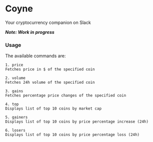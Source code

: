 # Coyne

Your cryptocurrency companion on Slack

***Note: Work in progress***

### Usage

The available commands are:
```
1. price
Fetches price in $ of the specified coin

2. volume
Fetches 24h volume of the specified coin

3. gains
Fetches percentage price changes of the specified coin

4. top
Displays list of top 10 coins by market cap

5. gainers
Displays list of top 10 coins by price percentage increase (24h)

6. losers
Displays list of top 10 coins by price percentage loss (24h)
```

